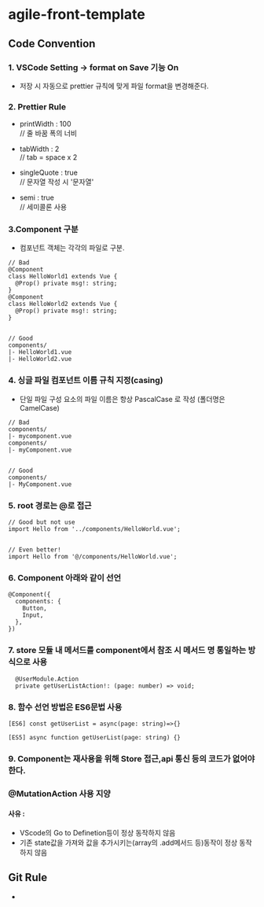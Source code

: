 # agile-front-template

## Code Convention

### 1. VSCode Setting -> format on Save 기능 On

- 저장 시 자동으로 prettier 규칙에 맞게 파일 format을 변경해준다.

### 2. Prettier Rule

- printWidth : 100  
  // 줄 바꿈 폭의 너비

- tabWidth : 2  
  // tab = space x 2

- singleQuote : true  
  // 문자열 작성 시 '문자열'

- semi : true  
  // 세미콜론 사용

### 3.Component 구분

- 컴포넌트 객체는 각각의 파일로 구분.

```
// Bad
@Component
class HelloWorld1 extends Vue {
  @Prop() private msg!: string;
}
@Component
class HelloWorld2 extends Vue {
  @Prop() private msg!: string;
}


// Good
components/
|- HelloWorld1.vue
|- HelloWorld2.vue
```

### 4. 싱글 파일 컴포넌트 이름 규칙 지정(casing)

- 단일 파일 구성 요소의 파일 이름은 항상 PascalCase 로 작성
  (폴더명은 CamelCase)

```
// Bad
components/
|- mycomponent.vue
components/
|- myComponent.vue


// Good
components/
|- MyComponent.vue
```

### 5. root 경로는 @로 접근

```
// Good but not use
import Hello from '../components/HelloWorld.vue';


// Even better!
import Hello from '@/components/HelloWorld.vue';
```

### 6. Component 아래와 같이 선언

```
@Component({
  components: {
    Button,
    Input,
  },
})
```

### 7. store 모듈 내 메서드를 component에서 참조 시 메서드 명 통일하는 방식으로 사용

```
  @UserModule.Action
  private getUserListAction!: (page: number) => void;
```

### 8. 함수 선언 방법은 ES6문법 사용

```
[ES6] const getUserList = async(page: string)=>{}

[ES5] async function getUserList(page: string) {}

```

### 9. Component는 재사용을 위해 Store 접근,api 통신 등의 코드가 없어야 한다.

### @MutationAction 사용 지양

#### 사유 :

- VScode의 Go to Definetion등이 정상 동작하지 않음
- 기존 state값을 가져와 값을 추가시키는(array의 .add메서드 등)동작이 정상 동작하지 않음

## Git Rule

-

##
